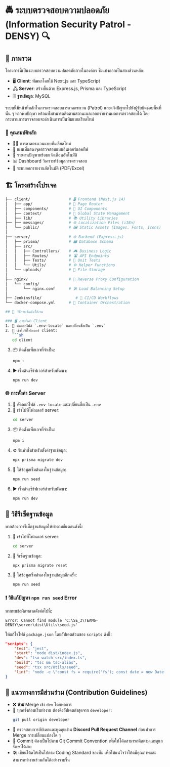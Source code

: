# 🚔 ระบบตรวจสอบความปลอดภัย (Information Security Patrol - DENSY) 🔍

## 📌 ภาพรวม
โครงการนี้เป็นระบบตรวจสอบความปลอดภัยภายในองค์กร ซึ่งแบ่งออกเป็นสองส่วนหลัก:

- 🖥️ **Client**: พัฒนาโดยใช้ Next.js และ TypeScript
- 🖧 **Server**: สร้างขึ้นด้วย Express.js, Prisma และ TypeScript
- 🗄️ **ฐานข้อมูล**: MySQL

ระบบนี้มีหน้าที่หลักในการตรวจสอบการลาดตระเวน (Patrol) และแจ้งปัญหาไปยังผู้รับผิดชอบพื้นที่นั้น ๆ หากพบปัญหา พร้อมทั้งสามารถติดตามสถานะและออกรายงานผลการตรวจสอบได้ โดยกระบวนการตรวจสอบจะดำเนินการเป็นทีมแบบเรียลไทม์

### 🎠 คุณสมบัติหลัก
- 🕵️‍♂️ การลาดตระเวนแบบทีมเรียลไทม์
- 📍 แผนที่แสดงจุดตรวจสอบแบบอินเตอร์แอคทีฟ
- 🚨 รายงานปัญหาพร้อมแจ้งเตือนอัตโนมัติ
- 📊 Dashboard วิเคราะห์ข้อมูลการตรวจสอบ
- 📑 ระบบออกรายงานอัตโนมัติ (PDF/Excel)

## 🏗️ โครงสร้างโปรเจค
```bash
├── client/                 # 🖥️ Frontend (Next.js 14)
│   ├── app/                # 📂 Page Router
│   ├── components/         # 🧩 UI Components
│   ├── context/            # 🧭 Global State Management
│   ├── lib/                # 📚 Utility Libraries
├── ├── messages/           # 🌐 Localization Files (i18n)
│   └── public/             # 🖼️ Static Assets (Images, Fonts, Icons)
│
├── server/                 # 🌐 Backend (Express.js)
│   ├── prisma/             # 🗃️ Database Schema
│   ├── src/
│   │   ├── Controllers/    # 🎮 Business Logic
│   │   ├── Routes/         # 🛣️ API Endpoints
│   │   ├── Tests/          # 🧪 Unit Tests
│   │   └── Utils/          # ⚙️ Helper Functions
│   └── uploads/            # 📁 File Storage
│
├── nginx/                  # 🔄 Reverse Proxy Configuration
│   └── config/
│       └── nginx.conf      # 🛠️ Load Balancing Setup
│
├── Jenkinsfile/               # 🤖 CI/CD Workflows
└── docker-compose.yml      # 🐳 Container Orchestration

## 🚀 วิธีการเริ่มต้นใช้งาน

### 🖥️ การตั้งค่า Client
1. 📂 คัดลอกไฟล์ `.env-locale` และเปลี่ยนชื่อเป็น `.env`
2. 🔧 เข้าไปที่โฟลเดอร์ client:
   ```sh
   cd client
   ```
3. 📦 ติดตั้งแพ็กเกจที่จำเป็น:
   ```sh
   npm i
   ```
4. ▶️ เริ่มต้นเซิร์ฟเวอร์สำหรับพัฒนา:
   ```sh
   npm run dev
   ```

### 🌐 การตั้งค่า Server
1. 📂 คัดลอกไฟล์ `.env-locale` และเปลี่ยนชื่อเป็น `.env`
2. 🔧 เข้าไปที่โฟลเดอร์ server:
   ```sh
   cd server
   ```
3. 📦 ติดตั้งแพ็กเกจที่จำเป็น:
   ```sh
   npm i
   ```
4. ⚙️ รันคำสั่งสำหรับตั้งค่าฐานข้อมูล:
   ```sh
   npx prisma migrate dev
   ```
5. 🌱 ใส่ข้อมูลเริ่มต้นลงในฐานข้อมูล:
   ```sh
   npm run seed
   ```
6. ▶️ เริ่มต้นเซิร์ฟเวอร์สำหรับพัฒนา:
   ```sh
   npm run dev
   ```

## 🔄 วิธีรีเซ็ตฐานข้อมูล
หากต้องการรีเซ็ตฐานข้อมูลให้ทำตามขั้นตอนดังนี้:

1. 🔧 เข้าไปที่โฟลเดอร์ server:
   ```sh
   cd server
   ```
2. 🔄 รีเซ็ตฐานข้อมูล:
   ```sh
   npx prisma migrate reset
   ```
3. 🌱 ใส่ข้อมูลเริ่มต้นลงในฐานข้อมูลอีกครั้ง:
   ```sh
   npm run seed
   ```

### ❗ วิธีแก้ปัญหา `npm run seed` Error
หากพบข้อผิดพลาดดังต่อไปนี้:
```
Error: Cannot find module 'C:\SE_3\TEAM6-DENSY\server\dist\Utils\seed.js'
```
ให้แก้ไขไฟล์ `package.json` โดยอัปเดตส่วนของ `scripts` ดังนี้:
```json
"scripts": {
    "test": "jest",
    "start": "node dist/index.js",
    "dev": "tsx watch src/index.ts",
    "build": "tsc && tsc-alias",
    "seed": "tsx src/Utils/seed",
    "lint": "node -e \"const fs = require('fs'); const date = new Date(); const dateString = date.toISOString().split('T')[0].replace(/-/g, '_'); const timeString = date.toTimeString().split(' ')[0].replace(/:/g, '_'); const fileName = `lintReports/lintReport_${dateString}_${timeString}.json`; fs.mkdirSync('lintReports', { recursive: true }); require('child_process').execSync(`eslint . --format json -o ${fileName}`);\" && tsx eslint-report.ts"
}
```

## 📜 แนวทางการมีส่วนร่วม (Contribution Guidelines)
- ❌ **ห้าม** Merge เข้า `dev` โดยพลการ
- 🔄 ทุกครั้งก่อนเริ่มทำงาน ต้องดึงอัปเดตล่าสุดจาก `developer`:
  ```sh
  git pull origin developer
  ```
- 💬 ตรวจสอบการอัปเดตและพูดคุยผ่าน **Discord Pull Request Channel** ก่อนทำการ Merge การเปลี่ยนแปลงใด ๆ
- 📝 Commit ต้องเป็นไปตาม Git Commit Convention เพื่อให้โค้ดสามารถติดตามและดูแลรักษาได้ง่าย
- 🛠️ เขียนโค้ดให้เป็นไปตาม Coding Standard ของทีม เพื่อให้แน่ใจว่าโค้ดมีคุณภาพและสามารถทำงานร่วมกันได้อย่างราบรื่น
